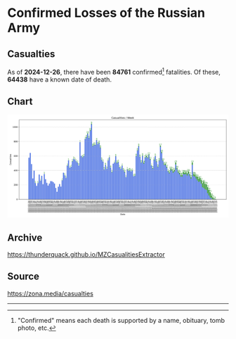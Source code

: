
# Confirmed Losses of the Russian Army

## Casualties

As of **2024-12-26**, there have been **84761** confirmed[^1] fatalities.
Of these, **64438** have a known date of death.

## Chart

![7-Day Intervals Bar Chart](./docs/7days.svg)

## Archive

https://thunderquack.github.io/MZCasualitiesExtractor

## Source

https://zona.media/casualties

---

[^1]: "Confirmed" means each death is supported by a name, obituary, tomb photo, etc.
